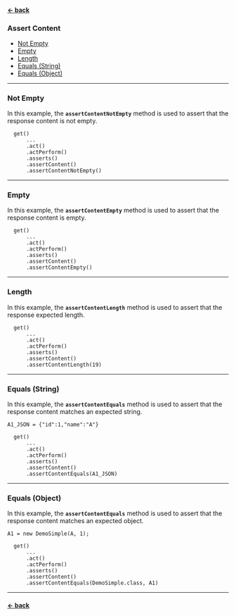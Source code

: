 #### [← back](../../README.md)

### Assert Content

- [Not Empty](#not-empty)
- [Empty](#empty)
- [Length](#length)
- [Equals (String)](#equals-string)
- [Equals (Object)](#equals-object)

---

### Not Empty

In this example, the **`assertContentNotEmpty`** method is used to assert that the response content
is not empty.

```
  get()
      ...
      .act()
      .actPerform()
      .asserts()
      .assertContent()
      .assertContentNotEmpty()
```

---

### Empty

In this example, the **`assertContentEmpty`** method is used to assert that the response content
is empty.

```
  get()
      ...
      .act()
      .actPerform()
      .asserts()
      .assertContent()
      .assertContentEmpty()
```

---

### Length

In this example, the **`assertContentLength`** method is used to assert that the response expected
length.

```
  get()
      ...
      .act()
      .actPerform()
      .asserts()
      .assertContent()
      .assertContentLength(19)
```

---

### Equals (String)

In this example, the **`assertContentEquals`** method is used to assert that the response content
matches an expected string.

```
A1_JSON = {"id":1,"name":"A"}
```

```
  get()
      ...
      .act()
      .actPerform()
      .asserts()
      .assertContent()
      .assertContentEquals(A1_JSON)
```

---

### Equals (Object)

In this example, the **`assertContentEquals`** method is used to assert that the response content
matches an expected object.

```
A1 = new DemoSimple(A, 1);
```

```
  get()
      ...
      .act()
      .actPerform()
      .asserts()
      .assertContent()
      .assertContentEquals(DemoSimple.class, A1)
```

---

#### [← back](../../README.md)